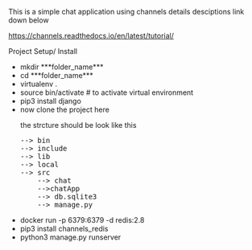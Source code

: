 This is a simple chat application using channels details desciptions link down below

https://channels.readthedocs.io/en/latest/tutorial/

Project Setup/ Install
<ul>
<li> mkdir ***folder_name*** </li>
<li> cd ***folder_name*** </li>
<li> virtualenv . </li>
<li> source bin/activate # to activate virtual environment</li>
<li> pip3 install django</li>
<li> now clone the project here</li>

the strcture should be look like this
<pre>
--> bin
--> include
--> lib
--> local
--> src
	--> chat
	-->chatApp
	--> db.sqlite3
	--> manage.py
</pre>
<li> docker run -p 6379:6379 -d redis:2.8</li>
<li> pip3 install channels_redis</li>
<li> python3 manage.py runserver</li>
</ul>
